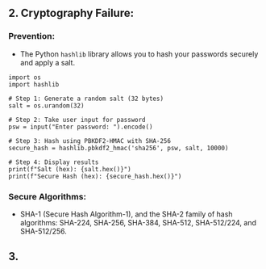 
## 2. Cryptography Failure:
### Prevention:
- The Python `hashlib` library allows you to hash your passwords securely and apply a salt.

```
import os
import hashlib

# Step 1: Generate a random salt (32 bytes)
salt = os.urandom(32)

# Step 2: Take user input for password
psw = input("Enter password: ").encode()

# Step 3: Hash using PBKDF2-HMAC with SHA-256
secure_hash = hashlib.pbkdf2_hmac('sha256', psw, salt, 10000)

# Step 4: Display results
print(f"Salt (hex): {salt.hex()}")
print(f"Secure Hash (hex): {secure_hash.hex()}")
```

### Secure Algorithms:
- SHA-1 (Secure Hash Algorithm-1), and the
SHA-2 family of hash algorithms: SHA-224, SHA-256, SHA-384, SHA-512, SHA-512/224, and SHA-512/256.


## 3. 